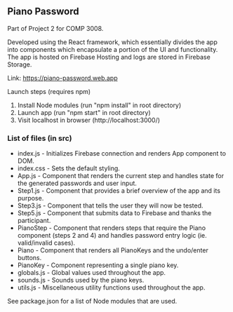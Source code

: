 ## Piano Password

Part of Project 2 for COMP 3008.

Developed using the React framework, which essentially divides the app into components which encapsulate a portion of the UI and functionality. The app is hosted on Firebase Hosting and logs are stored in Firebase Storage.

Link: https://piano-password.web.app

Launch steps (requires npm)
1. Install Node modules (run "npm install" in root directory)
2. Launch app (run "npm start" in root directory)
3. Visit localhost in browser (http://localhost:3000/)

### List of files (in src)
- index.js - Initializes Firebase connection and renders App component to DOM.
- index.css - Sets the default styling.
- App.js - Component that renders the current step and handles state for the generated passwords and user input.
- Step1.js - Component that provides a brief overview of the app and its purpose.
- Step3.js - Component that tells the user they will now be tested.
- Step5.js - Component that submits data to Firebase and thanks the participant.
- PianoStep - Component that renders steps that require the Piano component (steps 2 and 4) and handles password entry logic (ie.  valid/invalid cases).
- Piano - Component that renders all PianoKeys and the undo/enter buttons.
- PianoKey - Component representing a single piano key.
- globals.js - Global values used throughout the app.
- sounds.js - Sounds used by the piano keys.
- utils.js - Miscellaneous utility functions used throughout the app.

See package.json for a list of Node modules that are used.

